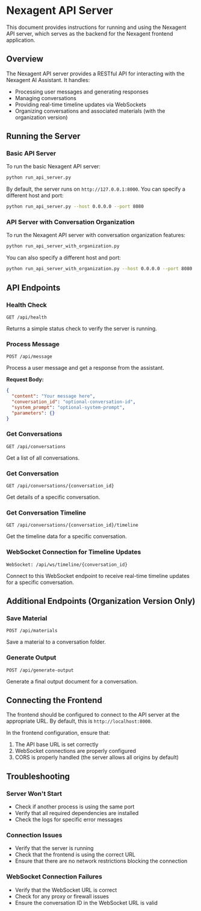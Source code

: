 # Nexagent API Server

This document provides instructions for running and using the Nexagent API server, which serves as the backend for the Nexagent frontend application.

## Overview

The Nexagent API server provides a RESTful API for interacting with the Nexagent AI Assistant. It handles:

- Processing user messages and generating responses
- Managing conversations
- Providing real-time timeline updates via WebSockets
- Organizing conversations and associated materials (with the organization version)

## Running the Server

### Basic API Server

To run the basic Nexagent API server:

```bash
python run_api_server.py
```

By default, the server runs on `http://127.0.0.1:8000`. You can specify a different host and port:

```bash
python run_api_server.py --host 0.0.0.0 --port 8080
```

### API Server with Conversation Organization

To run the Nexagent API server with conversation organization features:

```bash
python run_api_server_with_organization.py
```

You can also specify a different host and port:

```bash
python run_api_server_with_organization.py --host 0.0.0.0 --port 8080
```

## API Endpoints

### Health Check

```
GET /api/health
```

Returns a simple status check to verify the server is running.

### Process Message

```
POST /api/message
```

Process a user message and get a response from the assistant.

**Request Body:**
```json
{
  "content": "Your message here",
  "conversation_id": "optional-conversation-id",
  "system_prompt": "optional-system-prompt",
  "parameters": {}
}
```

### Get Conversations

```
GET /api/conversations
```

Get a list of all conversations.

### Get Conversation

```
GET /api/conversations/{conversation_id}
```

Get details of a specific conversation.

### Get Conversation Timeline

```
GET /api/conversations/{conversation_id}/timeline
```

Get the timeline data for a specific conversation.

### WebSocket Connection for Timeline Updates

```
WebSocket: /api/ws/timeline/{conversation_id}
```

Connect to this WebSocket endpoint to receive real-time timeline updates for a specific conversation.

## Additional Endpoints (Organization Version Only)

### Save Material

```
POST /api/materials
```

Save a material to a conversation folder.

### Generate Output

```
POST /api/generate-output
```

Generate a final output document for a conversation.

## Connecting the Frontend

The frontend should be configured to connect to the API server at the appropriate URL. By default, this is `http://localhost:8000`.

In the frontend configuration, ensure that:

1. The API base URL is set correctly
2. WebSocket connections are properly configured
3. CORS is properly handled (the server allows all origins by default)

## Troubleshooting

### Server Won't Start

- Check if another process is using the same port
- Verify that all required dependencies are installed
- Check the logs for specific error messages

### Connection Issues

- Verify that the server is running
- Check that the frontend is using the correct URL
- Ensure that there are no network restrictions blocking the connection

### WebSocket Connection Failures

- Verify that the WebSocket URL is correct
- Check for any proxy or firewall issues
- Ensure the conversation ID in the WebSocket URL is valid
